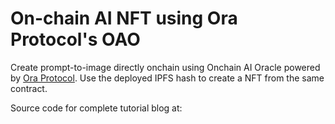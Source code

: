 # On-chain AI NFT using Ora Protocol's OAO

Create prompt-to-image directly onchain using Onchain AI Oracle powered by [Ora Protocol](https://www.ora.io/). Use the deployed IPFS hash to create a NFT from the same contract.

Source code for complete tutorial blog at:
